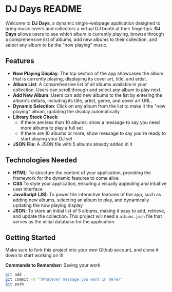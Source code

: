 # DJ Days README

Welcome to **DJ Days**, a dynamic single-webpage application designed to bring music lovers and collectors a virtual DJ booth at their fingertips. **DJ Days** allows users to see which album is currently playing, browse through a comprehensive list of albums, add new albums to their collection, and select any album to be the "now playing" music. 

## Features

- **Now Playing Display**: The top section of the app showcases the album that is currently playing, displaying its cover art, title, and artist.
- **Album List**: A comprehensive list of all albums available in your collection. Users can scroll through and select any album to play next.
- **Add New Album**: Users can add new albums to the list by entering the album's details, including its title, artist, genre, and cover art URL.
- **Dynamic Selection**: Click on any album from the list to make it the "now playing" album, updating the display automatically
- **Library Stock Check**: 
    - If there are less than 10 albums: show a message to say you need more albums to play a full set
    - If there are 10 albums or more, show message to say you're ready to start playing your DJ set
- **JSON File**: A JSON file with 5 albums already added in it

## Technologies Needed

- **HTML**: To structure the content of your application, providing the framework for the dynamic features to come alive
- **CSS**:To style your application, ensuring a visually appealing and intuitive user interface
- **JavaScript (JS)**: To power the interactive features of the app, such as adding new albums, selecting an album to play, and dynamically updating the now playing display
- **JSON**: To store an initial list of 5 albums, making it easy to add, retrieve, and update the collection. This project will need a `albums.json` file that serves as the initial database for the application.

## Getting Started
Make sure to fork this project into your own Github account, and clone it down to start working on it!

**Commands to Remember:** Saving your work

```zsh
git add .
git commit -m "(Whatever message you want in here)"
git push
```